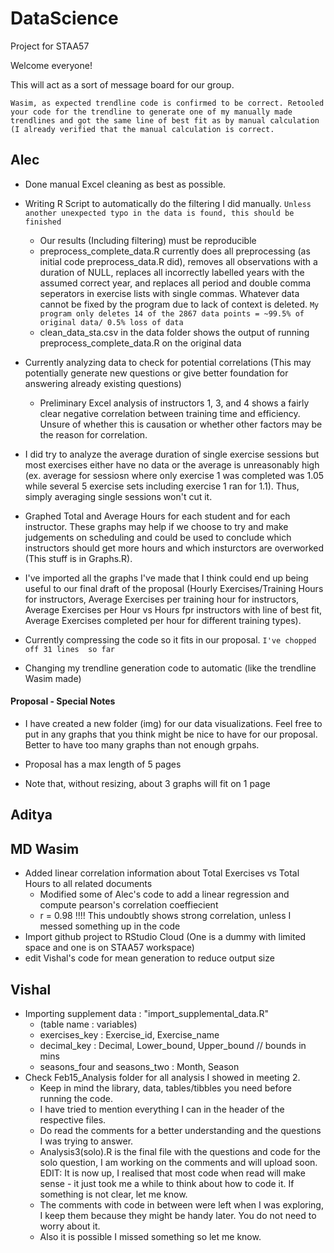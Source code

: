# DataScience
Project for STAA57

Welcome everyone!

This will act as a sort of message board for our group.

`Wasim, as expected trendline code is confirmed to be correct. Retooled your code for the trendline to generate one of my manually made trendlines and got the same line of best fit as by manual calculation (I already verified that the manual calculation is correct.`

## Alec
- Done manual Excel cleaning as best as possible.
  
- Writing R Script to automatically do the filtering I did manually. `Unless another unexpected typo in the data is found, this should be finished`
  - Our results (Including filtering) must be reproducible
  - preprocess_complete_data.R currently does all preprocessing (as initial code preprocess_data.R did), removes all observations with a duration of NULL, replaces all incorrectly labelled years with the assumed correct year, and replaces all period and double comma seperators in exercise lists with single commas. Whatever data cannot be fixed by the program due to lack of context is deleted. `My program only deletes 14 of the 2867 data points = ~99.5% of original data/ 0.5% loss of data`
  - clean_data_sta.csv in the data folder shows the output of running preprocess_complete_data.R on the original data
  
- Currently analyzing data to check for potential correlations (This may potentially generate new questions or give better foundation for answering already existing questions)
  - Preliminary Excel analysis of instructors 1, 3, and 4 shows a fairly clear negative correlation between training time and efficiency. Unsure of whether this is causation or    whether other factors may be the reason for correlation.
  
- I did try to analyze the average duration of single exercise sessions but most exercises either have no data or the average is unreasonably high (ex. average for sessiosn where only exercise 1 was completed was 1.05 while several 5 exercise sets including exercise 1 ran for 1.1). Thus, simply averaging single sessions won't cut it.

- Graphed Total and Average Hours for each student and for each instructor. These graphs may help if we choose to try and make judgements on scheduling and could be used to conclude which instructors should get more hours and which insturctors are overworked (This stuff is in Graphs.R).

- I've imported all the graphs I've made that I think could end up being useful to our final draft of the proposal (Hourly Exercises/Training Hours for instructors, Average Exercises per training hour for instructors, Average Exercises per Hour vs Hours fpr instructors with line of best fit, Average Exercises completed per hour for different training types).

 - Currently compressing the code so it fits in our proposal. `I've chopped off 31 lines  so far`

- Changing my trendline generation code to automatic (like the trendline Wasim made)

#### Proposal - Special Notes
- I have created a new folder (img) for our data visualizations. Feel free to put in any graphs that you think might be nice to have for our proposal. Better to have too many graphs than not enough grpahs.

- Proposal has a max length of 5 pages

- Note that, without resizing, about 3 graphs will fit on 1 page


## Aditya


## MD Wasim
- Added linear correlation information about Total Exercises vs Total Hours to all related documents
  - Modified some of Alec's code to add a linear regression and compute pearson's correlation coeffiecient
  - r = 0.98 !!!! This undoubtly shows strong correlation, unless I messed something up in the code
- Import github project to RStudio Cloud (One is a dummy with limited space and one is on STAA57 workspace)
- edit Vishal's code for mean generation to reduce output size
## Vishal
- Importing supplement data : "import_supplemental_data.R"
  - (table name : variables) 
  - exercises_key : Exercise_id, Exercise_name
  - decimal_key : Decimal, Lower_bound, Upper_bound // bounds in mins
  - seasons_four and seasons_two : Month, Season
- Check Feb15_Analysis folder for all analysis I showed in meeting 2.
  - Keep in mind the library, data, tables/tibbles you need before running the code.
  - I have tried to mention everything I can in the header of the respective files.
  - Do read the comments for a better understanding and the questions I was trying to answer.
  - Analysis3(solo).R is the final file with the questions and code for the solo question, I am working on the comments and will upload soon. EDIT: It is now up, I realised that most code when read will make sense - it just took me a while to think about how to code it. If something is not clear, let me know.
  - The comments with code in between were left when I was exploring, I keep them because they might be handy later. You do not need to worry about it.
  - Also it is possible I missed something so let me know.
